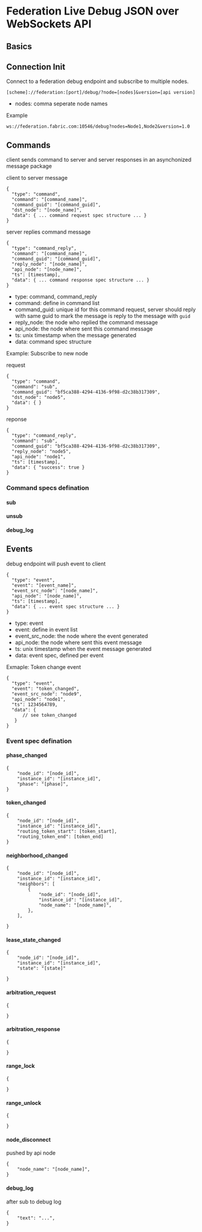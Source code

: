 # Federation Live Debug JSON over WebSockets API

## Basics

## Connection Init

Connect to a federation debug endpoint and subscribe to multiple nodes. 

```
[scheme]://federation:[port]/debug/?node=[nodes]&version=[api version]
```

 * nodes: comma seperate node names

Example
```
ws://federation.fabric.com:10546/debug?nodes=Node1,Node2&version=1.0
```

## Commands

client sends command to server and server responses in an asynchonized message package

client to server message

```
{
  "type": "command",
  "command": "[command_name]",
  "command_guid": "[command_guid]",
  "dst_node": "[node_name]", 
  "data": { ... command request spec structure ... }
}
```

server replies command message

```
{
  "type": "command_reply",
  "command": "[command_name]",
  "command_guid": "[command_guid]",
  "reply_node": "[node_name]", 
  "api_node": "[node_name]", 
  "ts": [timestamp],
  "data": { ... command response spec structure ... }
}
```

 * type: command, command_reply
 * command: define in command list
 * command_guid: unique id for this command request, server should reply with same guid to mark the message is reply to the message with `guid`
 * reply_node: the node who replied the command message
 * api_node: the node where sent this command message
 * ts: unix timestamp when the message generated
 * data: command spec structure


Example: Subscribe to new node

request 

```
{
  "type": "command",
  "command": "sub",
  "command_guid": "bf5ca388-4294-4136-9f98-d2c38b317309",
  "dst_node": "node5", 
  "data": { }
}
```

reponse

```
{
  "type": "command_reply",
  "command": "sub",
  "command_guid": "bf5ca388-4294-4136-9f98-d2c38b317309",
  "reply_node": "node5", 
  "api_node": "node1", 
  "ts": [timestamp],
  "data": { "success": true }
}
```

### Command specs defination

#### sub

#### unsub

#### debug_log

#### 

## Events

debug endpoint will push event to client

```
{
  "type": "event",
  "event": "[event_name]",
  "event_src_node": "[node_name]", 
  "api_node": "[node_name]", 
  "ts": [timestamp],
  "data": { ... event spec structure ... }
}
```
 * type: event
 * event: define in event list
 * event_src_node: the node where the event generated
 * api_node: the node where sent this event message
 * ts: unix timestamp when the event message generated
 * data: event spec, defined per event
 
Exmaple: Token change event

```
{
  "type": "event",
  "event": "token_changed",
  "event_src_node": "node9", 
  "api_node": "node1", 
  "ts": 1234564789,
  "data": { 
      // see token_changed
   }
}
```

### Event spec defination

#### phase_changed

```
{
    "node_id": "[node_id]",
    "instance_id": "[instance_id]",
    "phase": "[phase]",
}
```

#### token_changed

```
{
    "node_id": "[node_id]",
    "instance_id": "[instance_id]",
    "routing_token_start": [token_start],
    "routing_token_end": [token_end]
}
```

#### neighborhood_changed

```
{
    "node_id": "[node_id]",
    "instance_id": "[instance_id]",
    "neighbors": [
        {
            "node_id": "[node_id]",
            "instance_id": "[instance_id]",
            "node_name": "[node_name]",
        },
    ],

}
```

#### lease_state_changed

```
{
    "node_id": "[node_id]",
    "instance_id": "[instance_id]",
    "state": "[state]"

}
```

#### arbitration_request

```
{

}
```

#### arbitration_response

```
{

}
```

#### range_lock

```
{

}
```

#### range_unlock

```
{

}
```

#### node_disconnect

pushed by api node

```
{
    "node_name": "[node_name]",
}
```

#### debug_log

after sub to debug log

```
{
    "text": "...",
}
```